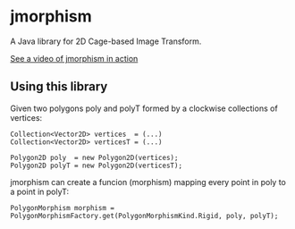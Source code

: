 jmorphism
=======================

A Java library for  2D Cage-based Image Transform.

[See a video of  jmorphism in action](http://www.youtube.com/watch?v=eMu-ePsIh8I)


Using this library
------------------

Given two polygons poly and polyT formed by a clockwise collections of vertices:

    Collection<Vector2D> vertices  = (...)
    Collection<Vector2D> verticesT = (...) 

    Polygon2D poly  = new Polygon2D(vertices);
    Polygon2D polyT = new Polygon2D(verticesT);

jmorphism can create a funcion (morphism) mapping every point in poly to a point in polyT:

    PolygonMorphism morphism = PolygonMorphismFactory.get(PolygonMorphismKind.Rigid, poly, polyT);

